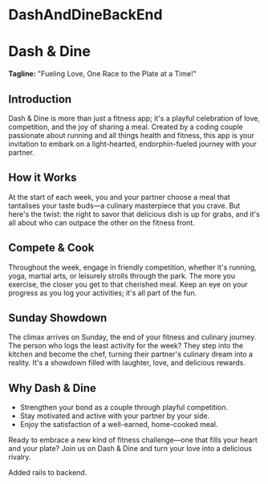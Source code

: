 # DashAndDineBackEnd

# Dash & Dine

**Tagline:** "Fueling Love, One Race to the Plate at a Time!"

## Introduction

Dash & Dine is more than just a fitness app; it's a playful celebration of love, competition, and the joy of sharing a meal. Created by a coding couple passionate about running and all things health and fitness, this app is your invitation to embark on a light-hearted, endorphin-fueled journey with your partner.

## How it Works

At the start of each week, you and your partner choose a meal that tantalises your taste buds—a culinary masterpiece that you crave. But here's the twist: the right to savor that delicious dish is up for grabs, and it's all about who can outpace the other on the fitness front.

## Compete & Cook

Throughout the week, engage in friendly competition, whether it's running, yoga, martial arts, or leisurely strolls through the park. The more you exercise, the closer you get to that cherished meal. Keep an eye on your progress as you log your activities; it's all part of the fun.

## Sunday Showdown

The climax arrives on Sunday, the end of your fitness and culinary journey. The person who logs the least activity for the week? They step into the kitchen and become the chef, turning their partner's culinary dream into a reality. It's a showdown filled with laughter, love, and delicious rewards.

## Why Dash & Dine

- Strengthen your bond as a couple through playful competition.
- Stay motivated and active with your partner by your side.
- Enjoy the satisfaction of a well-earned, home-cooked meal.

Ready to embrace a new kind of fitness challenge—one that fills your heart and your plate? Join us on Dash & Dine and turn your love into a delicious rivalry.

Added rails to backend.
